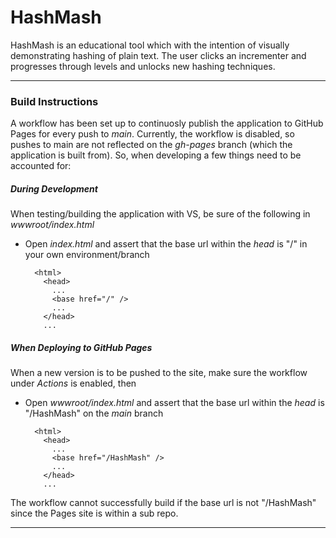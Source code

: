 # HashMash

HashMash is an educational tool which with the intention of visually demonstrating hashing of plain text. The user clicks an incrementer and progresses through levels and unlocks new hashing techniques.

___

### Build Instructions
A workflow has been set up to continuosly publish the application to GitHub Pages for every push to _main_. Currently, the workflow is disabled, so pushes to main are not reflected on the _gh-pages_ branch (which the application is built from). So, when developing a few things need to be accounted for:

##### During Development
When testing/building the application with VS, be sure of the following in _wwwroot/index.html_
- Open _index.html_ and assert that the base url within the _head_ is "/" in your own environment/branch 

        <html>
          <head>
            ...
            <base href="/" />
            ...
          </head>
          ...

##### When Deploying to GitHub Pages
When a new version is to be pushed to the site, make sure the workflow under _Actions_ is enabled, then
- Open _wwwroot/index.html_ and assert that the base url within the _head_ is "/HashMash" on the _main_ branch  

        <html>
          <head>
            ...
            <base href="/HashMash" />
            ...
          </head>
          ...
          
 The workflow cannot successfully build if the base url is not "/HashMash" since the Pages site is within a sub repo.
 ___
